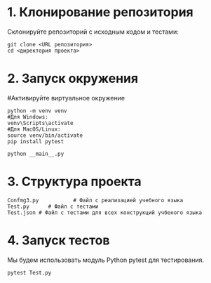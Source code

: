 # 1. Клонирование репозитория
Склонируйте репозиторий с исходным кодом и тестами:
```
git clone <URL репозитория>
cd <директория проекта>
```

# 2. Запуск окружения
#Активируйте виртуальное окружение
```
python -m venv venv
#Для Windows:
venv\Scripts\activate
#Для MacOS/Linux:
source venv/bin/activate
pip install pytest

python __main__.py
```

# 3. Структура проекта
```
Confmg3.py           # Файл с реализацией учебного языка
Test.py      # Файл с тестами
Test.json # Файл с тестами для всех конструкций учбеного языка
```

# 4. Запуск тестов
Мы будем использовать модуль Python pytest для тестирования.
```
pytest Test.py
```
